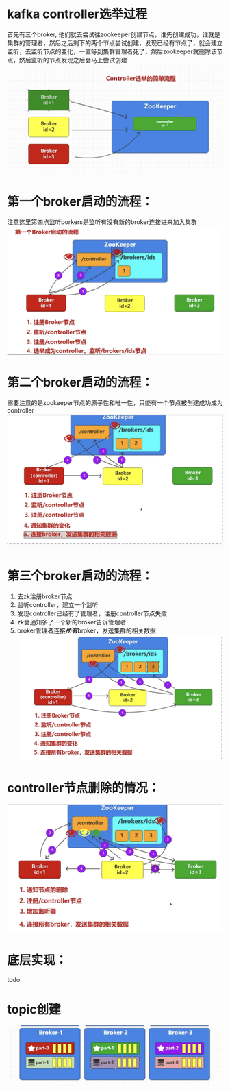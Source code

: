 # kafka controller选举过程
首先有三个broker, 他们就去尝试往zookeeper创建节点，谁先创建成功，谁就是集群的管理者，然后之后剩下的两个节点尝试创建，发现已经有节点了，就会建立监听，去监听节点的变化，一直等到集群管理者死了，然后zookeeper就删除该节点，然后监听的节点发现之后会马上尝试创建
![architect](images/09-kafka.png)

# 第一个broker启动的流程：
注意这里第四点监听borkers是监听有没有新的broker连接进来加入集群
![architect](images/10-kafka.png)

# 第二个broker启动的流程：
需要注意的是zookeeper节点的原子性和唯一性，只能有一个节点被创建成功成为controller
![architect](images/11-kafka.png)

# 第三个broker启动的流程：
1. 去zk注册broker节点
2. 监听controller，建立一个监听
3. 发现controller已经有了管理者，注册controller节点失败
4. zk会通知多了一个新的broker告诉管理者
5. broker管理者连接***所有***broker，发送集群的相关数据
![architect](images/12-kafka.png)

# controller节点删除的情况：
![architect](images/13-kafka.png)

# 底层实现：
todo

# topic创建
![architect](images/14-kafka.png)